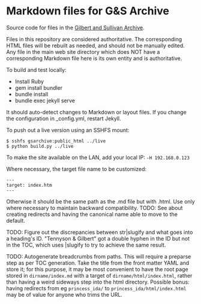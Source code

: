 # Markdown files for G&S Archive

Source code for files in the [Gilbert and Sullivan Archive](https://gsarchive.net/).

Files in this repository are considered authoritative. The corresponding HTML
files will be rebuilt as needed, and should not be manually edited. Any file
in the main web site directory which does NOT have a corresponding Markdown
file here is its own entity and is authoritative.

To build and test locally:

* Install Ruby
* gem install bundler
* bundle install
* bundle exec jekyll serve

It should auto-detect changes to Markdown or layout files. If you change the
configuration in _config.yml, restart Jekyll.

To push out a live version using an SSHFS mount:

    $ sshfs gsarchive:public_html ../live
    $ python build.py ../live

To make the site available on the LAN, add your local IP: `-H 192.168.0.123`

Where necessary, the target file name to be customized:

    ---
    target: index.htm
    ---

Otherwise it should be the same path as the .md file but with .html. Use only
where necessary to maintain backward compatibility. TODO: See about creating
redirects and having the canonical name able to move to the default.

TODO: Figure out the discrepancies between str|slugify and what goes into a
heading's ID. "Tennyson & Gilbert" got a double hyphen in the ID but not in
the TOC, which uses |slugify to try to achieve the same result.

TODO: Autogenerate breadcrumbs from paths. This will require a preparse step
as per TOC generation. Take the title from the front matter YAML and store it;
for this purpose, it may be most convenient to have the root page stored in
`dirname/index.md` with a target of `dirname/html/index.html`, rather than
having a weird sideways step into the html directory. Possible bonus: having
redirects from eg `princess_ida/` to `princess_ida/html/index.html` may be of
value for anyone who trims the URL.
